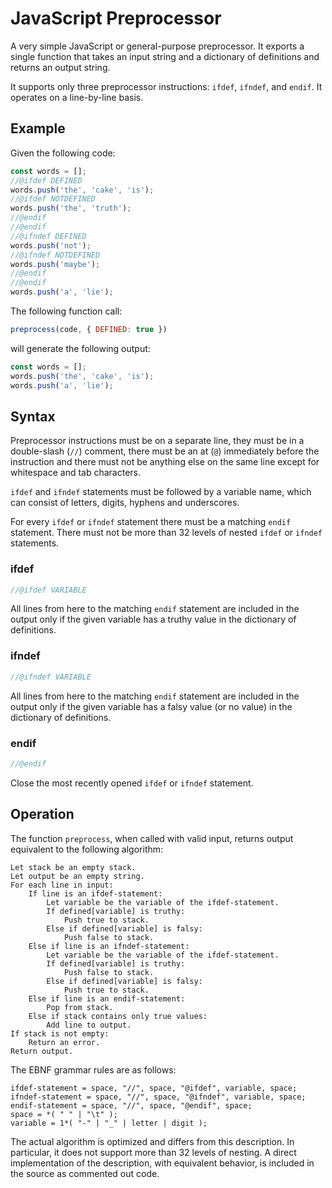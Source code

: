 # JavaScript Preprocessor

A very simple JavaScript or general-purpose preprocessor. It exports a single function that takes an input string
and a dictionary of definitions and returns an output string. 

It supports only three preprocessor instructions: `ifdef`, `ifndef`, and `endif`. It operates on a line-by-line basis.



## Example

Given the following code:

```javascript
const words = [];
//@ifdef DEFINED
words.push('the', 'cake', 'is');
//@ifdef NOTDEFINED
words.push('the', 'truth');
//@endif
//@endif
//@ifndef DEFINED
words.push('not');
//@ifndef NOTDEFINED
words.push('maybe');
//@endif
//@endif
words.push('a', 'lie');
```

The following function call:

```javascript
preprocess(code, { DEFINED: true })
```

will generate the following output:

```javascript
const words = [];
words.push('the', 'cake', 'is');
words.push('a', 'lie');
```



## Syntax

Preprocessor instructions must be on a separate line, they must be in a double-slash (`//`) comment, there must be an 
at (`@`) immediately before the instruction and there must not be anything else on the same line except for whitespace
and tab characters.

`ifdef` and `ifndef` statements must be followed by a variable name, which can consist of letters, digits, hyphens and
underscores.

For every `ifdef` or `ifndef` statement there must be a matching `endif` statement. There must not be more than 32 
levels of nested `ifdef` or `ifndef` statements.

### ifdef

```javascript
//@ifdef VARIABLE
```

All lines from here to the matching `endif` statement are included in the output only if the given variable has a truthy
value in the dictionary of definitions.

### ifndef

```javascript
//@ifndef VARIABLE
```

All lines from here to the matching `endif` statement are included in the output only if the given variable has a falsy
value (or no value) in the dictionary of definitions.

### endif

```javascript
//@endif
```

Close the most recently opened `ifdef` or `ifndef` statement.



## Operation

The function `preprocess`, when called with valid input, returns output equivalent to the following algorithm:

```
Let stack be an empty stack.
Let output be an empty string.
For each line in input:
    If line is an ifdef-statement:
        Let variable be the variable of the ifdef-statement.
        If defined[variable] is truthy:
            Push true to stack.
        Else if defined[variable] is falsy:
            Push false to stack.
    Else if line is an ifndef-statement:
        Let variable be the variable of the ifdef-statement.
        If defined[variable] is truthy:
            Push false to stack.
        Else if defined[variable] is falsy:
            Push true to stack.
    Else if line is an endif-statement:
        Pop from stack.
    Else if stack contains only true values:
        Add line to output.
If stack is not empty:
    Return an error.
Return output.
```

The EBNF grammar rules are as follows:

```
ifdef-statement = space, "//", space, "@ifdef", variable, space;
ifndef-statement = space, "//", space, "@ifndef", variable, space;
endif-statement = space, "//", space, "@endif", space;
space = *( " " | "\t" );
variable = 1*( "-" | "_" | letter | digit );
```

The actual algorithm is optimized and differs from this description. In particular, it does not support more than 32 
levels of nesting. A direct implementation of the description, with equivalent behavior, is included in the source as
commented out code.




